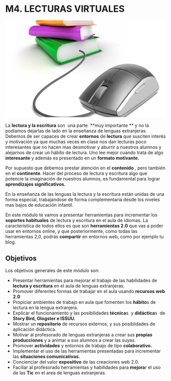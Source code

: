 # M4. LECTURAS VIRTUALES


![Fig 4.1  lasmarinaslovestoread.blogspot.com Licencia Creative Commons](img/07-Online-Reading.jpg)


La **lectura y la escritura** son  una parte  **muy importante ** y no la podíamos dejarlas de lado en la enseñanza de lenguas extranjeras. Debemos de ser capaces de crear **entornos** de **lectura** que susciten interés y motivación ya que muchas veces en clase nos dan lecturas poco interesantes que no hacen mas desmotivar y aburrir a nuestros alumnos y alejarnos de crear un hábito de lectura. Uno lee mejor cuando trata de algo **interesante** y además es presentado en un **formato motivante.**

Por supuesto que debemos prestar atención en el **contenido** , pero también en el **continente**. Hacer del proceso de lectura y escritura algo que potencie la imaginación de nuestros alumnos, es fundamental para lograr **aprendizajes significativos.**

En la enseñanza de las lenguas la lectura y la escritura están unidas de una forma especial, trabajandose de forma complementaria desde los niveles mas bajos de educación infantil.

En este módulo te vamos a presentar herramientas para incrementar los **soportes habituales** de lectura y escritura en el aula de idiomas. La característica de todos ellos es que son **herramientas 2.0** que vas a poder usar en entornos online, y que posteriormente, como todas las herramientas 2,0, podrás **compartir** en entornos web, como por ejemplo tu blog.

## Objetivos

Los objetivos generales de este módulo son:

*   Presentar herramientas para mejorar el trabajo de las habilidades de **lectura y escritura** en el aula de lenguas extranjeras.
*   Promover diferentes formas de trabajar en el aula usando **recursos web 2.0**
*   Propiciar ambientes de trabajo en aula que fomenten los **hábito**s de lectura en la lengua extranjera.
*   Explicar el funcionamiento y las posibilidades **técnica**s  y **didáctica**s  de **Story Bird, Glogster e ISSUU.**
*   Mostrar un **repositorio** de recursos externos, y sus posiblidades de aplicación didáctica.
*   Motivar al profesorado de lenguas extranjeras a crear sus **propias producciones** y a animar a sus alumnos a crear las suyas.
*   Promover **actividades** y entornos de trabajo de tipo **colaborativo.**
*   Implementar el uso de las herramientas presentadas para incrementar las **situaciones comunicativas.**
*   Concienciar del valor **expositivo** de las creaciones web 2.0.
*   Faciliar al profesorado herramientas y habilidades para **mejora**r el uso de las **Tic** en el area de lenguas extranjeras.

